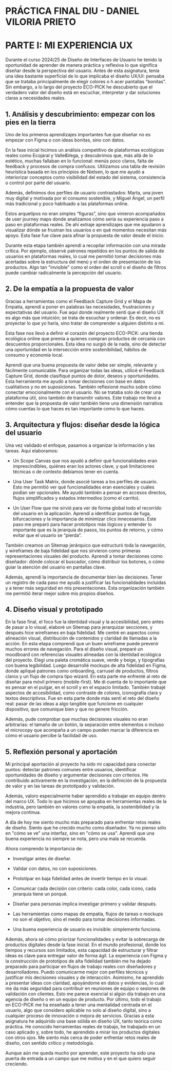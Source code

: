 # PRÁCTICA FINAL DIU - DANIEL VILORIA PRIETO

# PARTE I: MI EXPERIENCIA UX 

Durante el curso 2024/25 de Diseño de Interfaces de Usuario he tenido la oportunidad de aprender de manera práctica y reflexiva lo que significa diseñar desde la perspectiva del usuario. Antes de esta asignatura, tenía una idea bastante superficial de lo que implicaba el diseño UX/UI: pensaba que se trataba principalmente de elegir colores o h acer pantallas "bonitas". Sin embargo, a lo largo del proyecto ECO-PICK he descubierto que el verdadero valor del diseño está en escuchar, interpretar y dar soluciones claras a necesidades reales.

##  1. Análisis y descubrimiento: empezar con los pies en la tierra

Uno de los primeros aprendizajes importantes fue que diseñar no es empezar con Figma o con ideas bonitas, sino con datos. 

En la fase inicial hicimos un análisis competitivo de plataformas ecológicas reales como Ecojaral y Valle&Vega, y descubrimos que, más allá de lo estético, muchas fallaban en lo funcional: menús poco claros, falta de feedback y procesos de compra confusos. 
Utilizamos una tabla de revisión heurística basada en los principios de Nielsen, lo que me ayudó a interiorizar conceptos como visibilidad del estado del sistema, consistencia o control por parte del usuario.

Además, definimos dos perfiles de usuario contrastados: Marta, una joven muy digital y motivada por el consumo sostenible, y Miguel Ángel, un perfil más tradicional y poco habituado a las plataformas online. 

Estos arquetipos no eran simples “figuras”, sino que vinieron acompañados de user journey maps donde analizamos cómo sería su experiencia paso a paso en plataformas reales. De ahí extraje aprendizajes que me ayudaron a visualizar dónde se frustran los usuarios o en qué momentos necesitan más apoyo. Esta fase fue clave para afinar la propuesta de valor desde el inicio.

Durante esta etapa también aprendí a recopilar información con una mirada crítica. Por ejemplo, observé patrones repetidos en los puntos de salida de usuarios en plataformas reales, lo cual me permitió tomar decisiones más acertadas sobre la estructura del menú y el orden de presentación de los productos. Algo tan "invisible" como el orden del scroll o el diseño de filtros puede cambiar radicalmente la percepción del usuario.



##  2. De la empatía a la propuesta de valor

Gracias a herramientas como el Feedback Capture Grid y el Mapa de Empatía, aprendí a poner en palabras las necesidades, frustraciones y expectativas del usuario.
Fue aquí donde realmente sentí que el diseño UX es algo más que intuición; se trata de escuchar y ordenar. Es decir, no es proyectar lo que yo haría, sino tratar de comprender a alguien distinto a mí.

Esta fase nos llevó a definir el corazón del proyecto ECO-PICK: una tienda ecológica online que premia a quienes compran productos de cercanía con descuentos proporcionales. Esta idea no surgió de la nada, sino de detectar una oportunidad en la intersección entre sostenibilidad, hábitos de consumo y economía local. 

Aprendí que una buena propuesta de valor debe ser simple, relevante y fácilmente comunicable.
Para organizar todas las ideas, utilicé el Feedback Capture Grid, donde clasifiqué puntos de dolor, deseos y oportunidades. 
Esta herramienta me ayudó a tomar decisiones con base en datos cualitativos y no en suposiciones.
También reflexioné mucho sobre cómo conectar emocionalmente con el usuario. No se trataba solo de crear una plataforma útil, sino también de transmitir valores. Este trabajo me llevó a entender que la propuesta de valor también tiene una dimensión narrativa: cómo cuentas lo que haces es tan importante como lo que haces.

##  3. Arquitectura y flujos: diseñar desde la lógica del usuario

Una vez validado el enfoque, pasamos a organizar la información y las tareas.  Aquí elaboramos:

- Un Scope Canvas que nos ayudó a definir qué funcionalidades eran imprescindibles, quiénes eran
los actores clave, y qué limitaciones técnicas o de contexto debíamos tener en cuenta.

- Una User Task Matrix, donde asocié tareas a los perfiles de usuario. Esto me permitió ver qué funcionalidades eran esenciales y cuáles podían ser opcionales. Me ayudó también a pensar en accesos directos, flujos simplificados y estados intermedios (como el carrito).

- Un User Flow que me sirvió para ver de forma global todo el recorrido del usuario en la aplicación. Aprendí a identificar puntos de fuga, bifurcaciones y la importancia de minimizar clics innecesarios. Este paso me preparó para hacer prototipos más lógicos y entender lo importante que es la jerarquía de pasos, los puntos de retorno, y cómo evitar que el usuario se “pierda”.

También creamos un Sitemap jerárquico que estructuró toda la navegación, y wireframes de baja fidelidad que nos sirvieron como primeras representaciones visuales del producto. 
Aprendí a tomar decisiones como diseñador: dónde colocar el buscador, cómo distribuir los botones, o cómo guiar la atención del usuario en pantallas clave.

Además, aprendí la importancia de documentar bien las decisiones. Tener un registro de cada paso me ayudó a justificar las funcionalidades incluidas y a tener más seguridad en mis presentaciones. Esta organización también me permitió iterar mejor sobre mis propios diseños.

##  4. Diseño visual y prototipado

En la fase final, el foco fue la identidad visual y la accesibilidad, pero antes de pasar a lo visual, elaboré un Sitemap para jerarquizar secciones, y después hice wireframes en baja fidelidad. 
Me centré en aspectos como alineación visual, distribución de contenidos y claridad de llamadas a la acción. En esta etapa comprendí que un buen wireframe puede prevenir muchos errores de navegación.
Para el diseño visual, preparé un moodboard con referencias visuales alineadas con la identidad ecológica del proyecto. Elegí una paleta cromática suave, verde y beige, y tipografías con buena legibilidad. 
Luego desarrollé mockups de alta fidelidad en Figma, donde apliqué patrones como onboarding, carrusel de productos, filtros claros y un flujo de compra tipo wizard.
En esta parte me enfrenté al reto de diseñar para móvil primero (mobile-first). Me di cuenta de lo importante que es pensar en el pulgar, en el scroll y en el espacio limitado.
 También trabajé aspectos de accesibilidad, como contraste de colores, iconografía clara y textos descriptivos.
Fue en esta parte donde más sentí el reto del diseño real: pasar de las ideas a algo tangible que funcione en cualquier dispositivo, que comunique bien y que no genere fricción. 

Además, pude comprobar que muchas decisiones visuales no eran arbitrarias: el tamaño de un botón, la separación entre elementos o incluso el microcopy que acompaña a un campo pueden marcar la diferencia en cómo el usuario percibe la facilidad de uso.


##  5. Reflexión personal y aportación

Mi principal aportación al proyecto ha sido mi capacidad para conectar puntos: detectar patrones comunes entre usuarios, identificar oportunidades de diseño y argumentar decisiones con criterios. He contribuido activamente en la investigación, en la definición de la propuesta de valor y en las tareas de prototipado y validación.

Además, valoro especialmente haber aprendido a trabajar en equipo dentro del marco UX. Todo lo que hicimos se apoyaba en herramientas reales de la industria, pero también en valores como la empatía, la sostenibilidad y la mejora continua.

A día de hoy me siento mucho más preparado para enfrentar retos reales de diseño. 
Siento que he crecido mucho como diseñador. Ya no pienso sólo en "cómo se ve" una interfaz, sino en "cómo se usa". Aprendí que una buena experiencia no siempre se nota, pero una mala se recuerda.

Ahora comprendo la importancia de:

- Investigar antes de diseñar.

- Validar con datos, no con suposiciones.

- Prototipar en baja fidelidad antes de invertir tiempo en lo visual.

- Comunicar cada decisión con criterio: cada color, cada icono, cada jerarquía tiene un porqué.

- Diseñar para personas implica investigar primero y validar después.

- Las herramientas como mapas de empatía, flujos de tareas o mockups no son el objetivo, sino el medio para tomar decisiones informadas.

- Una buena experiencia de usuario es invisible: simplemente funciona.

Además, ahora sé cómo priorizar funcionalidades y evitar la sobrecarga de productos digitales desde la fase inicial. En el mundo profesional, donde los tiempos y recursos son limitados, esta capacidad de estructurar y filtrar ideas es clave para entregar valor de forma ágil.
La experiencia con Figma y la construcción de prototipos de alta fidelidad también me ha dejado preparado para participar en flujos de trabajo reales con diseñadores y desarrolladores. Puedo comunicarme mejor con perfiles técnicos y justificar mis decisiones visuales y de interacción.
Asimismo, he aprendido a presentar ideas con claridad, apoyándome en datos y evidencias, lo cual me da más seguridad para contribuir en reuniones de equipo o sesiones de validación con clientes. Esto me parece esencial si algún día trabajo en una agencia de diseño o en un equipo de producto.
Por último, todo el trabajo en ECO-PICK me ha enseñado a tener una mentalidad centrada en el usuario, algo que considero aplicable no solo al diseño digital, sino a cualquier proceso de innovación o mejora de servicios.
Gracias a esta asignatura he adquirido una base sólida en diseño UX, tanto teórica como práctica. He conocido herramientas reales de trabajo, he trabajado en un caso aplicado y, sobre todo, he aprendido a mirar los productos digitales con otros ojos. Me siento más cerca de poder enfrentar retos reales de diseño, con sentido crítico y metodología.

Aunque aún me queda mucho por aprender, este proyecto ha sido una puerta de entrada a un campo que me motiva y en el que quiero seguir creciendo.
